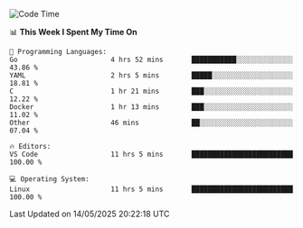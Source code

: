 
<!--START_SECTION:waka-->
![Code Time](http://img.shields.io/badge/Code%20Time-758%20hrs%2011%20mins-blue)

📊 **This Week I Spent My Time On** 

```text
💬 Programming Languages: 
Go                       4 hrs 52 mins       ███████████░░░░░░░░░░░░░░   43.86 % 
YAML                     2 hrs 5 mins        █████░░░░░░░░░░░░░░░░░░░░   18.81 % 
C                        1 hr 21 mins        ███░░░░░░░░░░░░░░░░░░░░░░   12.22 % 
Docker                   1 hr 13 mins        ███░░░░░░░░░░░░░░░░░░░░░░   11.02 % 
Other                    46 mins             ██░░░░░░░░░░░░░░░░░░░░░░░   07.04 % 

🔥 Editors: 
VS Code                  11 hrs 5 mins       █████████████████████████   100.00 % 

💻 Operating System: 
Linux                    11 hrs 5 mins       █████████████████████████   100.00 % 
```


 Last Updated on 14/05/2025 20:22:18 UTC
<!--END_SECTION:waka-->
